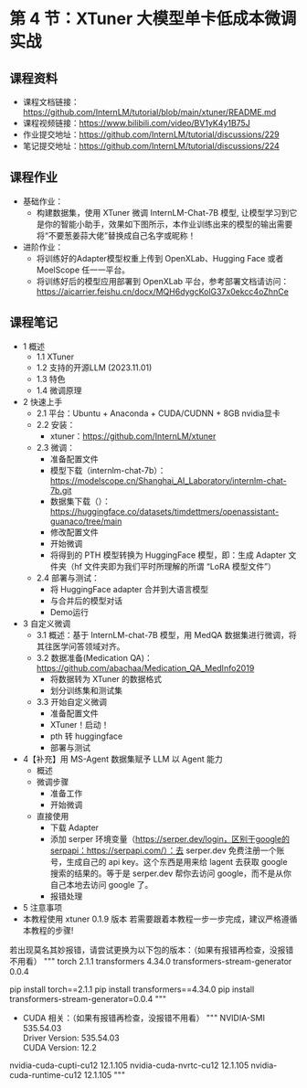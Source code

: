 # 第 4 节：XTuner 大模型单卡低成本微调实战

## 课程资料
- 课程文档链接：https://github.com/InternLM/tutorial/blob/main/xtuner/README.md
- 课程视频链接：https://www.bilibili.com/video/BV1yK4y1B75J
- 作业提交地址：https://github.com/InternLM/tutorial/discussions/229
- 笔记提交地址：https://github.com/InternLM/tutorial/discussions/224

## 课程作业
- 基础作业：
  - 构建数据集，使用 XTuner 微调 InternLM-Chat-7B 模型, 让模型学习到它是你的智能小助手，效果如下图所示，本作业训练出来的模型的输出需要将“不要葱姜蒜大佬”替换成自己名字或昵称！
- 进阶作业：
  - 将训练好的Adapter模型权重上传到 OpenXLab、Hugging Face 或者 MoelScope 任一一平台。
  - 将训练好后的模型应用部署到 OpenXLab 平台，参考部署文档请访问：https://aicarrier.feishu.cn/docx/MQH6dygcKolG37x0ekcc4oZhnCe

## 课程笔记
- 1 概述
  - 1.1 XTuner
  - 1.2 支持的开源LLM (2023.11.01)
  - 1.3 特色
  - 1.4 微调原理
- 2 快速上手
  - 2.1 平台：Ubuntu + Anaconda + CUDA/CUDNN + 8GB nvidia显卡
  - 2.2 安装：
    - xtuner：https://github.com/InternLM/xtuner
  - 2.3 微调：
    - 准备配置文件
    - 模型下载（internlm-chat-7b）：https://modelscope.cn/Shanghai_AI_Laboratory/internlm-chat-7b.git
    - 数据集下载（）：https://huggingface.co/datasets/timdettmers/openassistant-guanaco/tree/main
    - 修改配置文件
    - 开始微调
    - 将得到的 PTH 模型转换为 HuggingFace 模型，即：生成 Adapter 文件夹（hf 文件夹即为我们平时所理解的所谓 “LoRA 模型文件”）
  - 2.4 部署与测试：
    - 将 HuggingFace adapter 合并到大语言模型
    - 与合并后的模型对话
    - Demo运行
- 3 自定义微调
  - 3.1 概述：基于 InternLM-chat-7B 模型，用 MedQA 数据集进行微调，将其往医学问答领域对齐。
  - 3.2 数据准备(Medication QA)：https://github.com/abachaa/Medication_QA_MedInfo2019
    - 将数据转为 XTuner 的数据格式
    - 划分训练集和测试集
  - 3.3 开始自定义微调
    - 准备配置文件
    - XTuner！启动！
    - pth 转 huggingface
    - 部署与测试
- 4【补充】用 MS-Agent 数据集赋予 LLM 以 Agent 能力
  - 概述
  - 微调步骤
    - 准备工作
    - 开始微调
  - 直接使用
    - 下载 Adapter
    - 添加 serper 环境变量（https://serper.dev/login，区别于google的serpapi：https://serpapi.com/）：去 serper.dev 免费注册一个账号，生成自己的 api key。这个东西是用来给 lagent 去获取 google 搜索的结果的。等于是 serper.dev 帮你去访问 google，而不是从你自己本地去访问 google 了。
    - 报错处理
- 5 注意事项
 - 本教程使用 xtuner 0.1.9 版本 若需要跟着本教程一步一步完成，建议严格遵循本教程的步骤!
 
 若出现莫名其妙报错，请尝试更换为以下包的版本：（如果有报错再检查，没报错不用看）
"""
torch                         2.1.1
transformers                  4.34.0
transformers-stream-generator 0.0.4

pip install torch==2.1.1
pip install transformers==4.34.0
pip install transformers-stream-generator=0.0.4
"""
 - CUDA 相关：（如果有报错再检查，没报错不用看）
"""
NVIDIA-SMI 535.54.03              
Driver Version: 535.54.03    
CUDA Version: 12.2

nvidia-cuda-cupti-cu12        12.1.105
nvidia-cuda-nvrtc-cu12        12.1.105
nvidia-cuda-runtime-cu12      12.1.105
"""